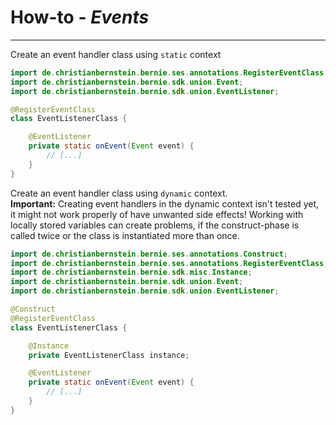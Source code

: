# How-to - *Events*
___

Create an event handler class using `static` context

```java
import de.christianbernstein.bernie.ses.annotations.RegisterEventClass;
import de.christianbernstein.bernie.sdk.union.Event;
import de.christianbernstein.bernie.sdk.union.EventListener;

@RegisterEventClass
class EventListenerClass {

    @EventListener
    private static onEvent(Event event) {
        // [...]
    }
}
```

Create an event handler class using `dynamic` context.</br>
**Important:** Creating event handlers in the dynamic context isn't tested yet, 
it might not work properly of have unwanted side effects! 
Working with locally stored variables can create problems, if the construct-phase is called twice or 
the class is instantiated more than once.

```java
import de.christianbernstein.bernie.ses.annotations.Construct;
import de.christianbernstein.bernie.ses.annotations.RegisterEventClass;
import de.christianbernstein.bernie.sdk.misc.Instance;
import de.christianbernstein.bernie.sdk.union.Event;
import de.christianbernstein.bernie.sdk.union.EventListener;

@Construct
@RegisterEventClass
class EventListenerClass {

    @Instance
    private EventListenerClass instance;

    @EventListener
    private static onEvent(Event event) {
        // [...]
    }
}
```
